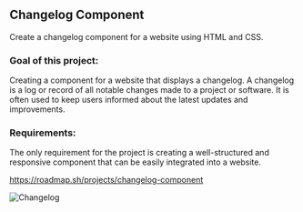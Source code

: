 <h2>Changelog Component</h2>
<p>Create a changelog component for a website using HTML and CSS.</p>

<h3>Goal of this project:</h3>
<p>Creating a component for a website that displays a changelog. A changelog is a log or record of all notable changes made to a project or software. It is often used to keep users informed about the latest updates and improvements.</p>

<h3>Requirements:</h3>

<p>The only requirement for the project is creating a well-structured and responsive component that can be easily integrated into a website.</p>

https://roadmap.sh/projects/changelog-component

![Changelog](https://github.com/user-attachments/assets/9a2ae41f-3ec2-42ab-82cd-d99cf5157a39)
